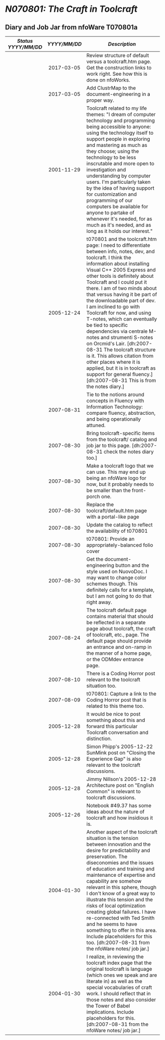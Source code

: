 <!-- N070801a.md 0.0.6               UTF-8                        2021-09-08
     ----1----|----2----|----3----|----4----|----5----|----6----|----7----|--*

                     N070801: THE CRAFT IN TOOLCRAFT
                             DIARY AND JOB JAR
     -->

# ***N070801: The Craft in Toolcraft***

## Diary and Job Jar from nfoWare T070801a

| ***Status YYYY/MM/DD*** | ***YYYY/MM/DD*** | ***Description*** |
|      :-:     |   :-:      |       ---         |
| | 2017-03-05 | Review structure of default versus a toolcraft.htm page.  Get the construction links to work right.  See how this is done on nfoWorks. |
| | 2017-03-05 | Add ClustrMap to the document-engineering in a proper way. |
| | 2001-11-29 | Toolcraft related to my life themes: "I dream of computer technology and programming being accessible to anyone: using the technology itself to support people in exploring and mastering as much as they choose;  using the technology to be less inscrutable and more open to investigation and understanding by computer users.  I'm particularly taken by the idea of having support for customization and programming of our computers be available for anyone to partake of whenever it's needed, for as much as it's needed, and as long as it holds our interest." |
| | 2005-12-24 | t070801 and the toolcraft.htm page: I need to differentiate between info, notes, dev, and toolcraft.   I think the information about installing Visual C++ 2005 Express and other tools is definitely about Toolcraft and I could put it there.  I am of two minds about that versus having it be part of the downloadable part of dev.  I am inclined to go with Toolcraft for now, and using T-notes, which can eventually be tied to specific dependencies via centrale M-notes and strumenti S-notes on Orcmid's Lair. \[dh:2007-08-31 The toolcraft structure is it.  This allows citation from other places where it is applied, but it is in toolcraft as support for general fluency.\]\[dh:2007-08-31 This is from the notes diary.\] |
| | 2007-08-31 | Tie to the notions around concepts in Fluency with Information Technology: compare fluency, abstraction, and being operationally attuned. |
| | 2007-08-30 | Bring toolcraft-specific items from the toolcraft/ catalog and job jar to this page. \[dh:2007-08-31 check the notes diary too.\] |
| | 2007-08-30 | Make a toolcraft logo that we can use.  This may end up being an nfoWare logo for now, but it probably needs to be smaller than the front-porch one. |
| | 2007-08-30 | Replace the toolcraft/default.htm page with a portal-like page |
| | 2007-08-30 | Update the catalog to reflect the availability of t070801 |
| | 2007-08-30 | t070801: Provide an appropriately-balanced folio cover |
| | 2007-08-30 | Get the document-engineering button and the style used on NuovoDoc.  I may want to change color schemes though.  This definitely calls for a template, but I am not going to do that right away. |
| | 2007-08-24 | The toolcraft default page contains material that should be reflected in a separate page about toolcraft, the craft of toolcraft, etc., page.  The default page should provide an entrance and on-ramp in the manner of a home page, or the ODMdev entrance page. |
| | 2007-08-10 | There is a Coding Horror post relevant to the toolcraft situation too. |
| | 2007-08-09 | t070801: Capture a link to the Coding Horror post that is related to this theme too. |
| | 2005-12-28 | It would be nice to post something about this and forward this particular Toolcraft conversation and distinction. |
| | 2005-12-28 | Simon Phipp's 2005-12-22 SunMink post on "Closing the Experience Gap" is also relevant to the toolcraft discussions. |
| | 2005-12-28 | Jimmy Nillson's 2005-12-28 Architecture post on "English Common" is relevant to toolcraft discussions. |
| | 2005-12-26 | Notebook #49.37 has some ideas about the nature of toolcraft and how insidious it is. |
| | 2004-01-30 | Another aspect of the toolcraft situation is the tension between innovation and the desire for predictability and preservation.  The diseconomies and the issues of education and training and maintenance of expertise and capability are somehow relevant in this sphere, though I don't know of a great way to illustrate this tension and the risks of local optimization creating global failures.  I have re-connected with Ted Smith and he seems to have something to offer in this area.  Include placeholders for this too.  \[dh:2007-08-31 from the nfoWare notes/ job jar.\] |
| | 2004-01-30 | I realize, in reviewing the toolcraft index page that the original toolcraft is language (which ones we speak and are literate in) as well as the special vocabularies of craft work.  I should reflect that in those notes and also consider the Tower of Babel implications.  Include placeholders for this.  \[dh:2007-08-31 from the nfoWare notes/ job jar.\] |

<!-- ----1----|----2----|----3----|----4----|----5----|----6----|----7----|--*

     0.0.6 2021-09-08T00:56Z Touch-ups
     0.0.5 2021-09-07T23:47Z Complete layout recovery using long-line(-wrap)s
     0.0.4 2021-09-07T23:02Z Second check-point
     0.0.2 2021-09-07T22:33Z First tabulation trial check (nfoTools N070801a)
     0.0.1 2017-03-05T20:45Z Touch up, switch to Semantic Versioning, add
           items for clean document engineering case (nfoWare T070801a)
     0.0.0 2007-08-30T22:29Z Create initial placeholder (nfoWare T070801a)
               *** end of docs/notes/N070801/N070801a.md ***
     -->
